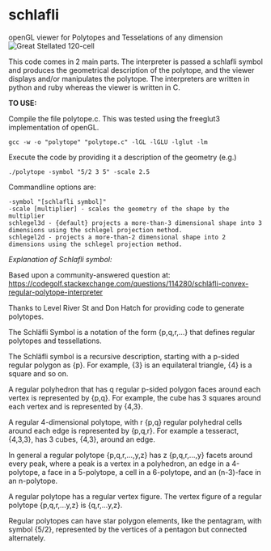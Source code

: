 # schlafli
openGL viewer for Polytopes and Tesselations of any dimension
![Great Stellated 120-cell](https://raw.githubusercontent.com/aruth2/schlafli/master/120cell.gif)

This code comes in 2 main parts. The interpreter is passed a schlafli symbol and produces the geometrical description of the polytope, and the viewer displays and/or manipulates the polytope. The interpreters are written in python and ruby whereas the viewer is written in C.

**TO USE:**

Compile the file polytope.c. This was tested using the freeglut3 implementation of openGL. 

    gcc -w -o "polytope" "polytope.c" -lGL -lGLU -lglut -lm

Execute the code by providing it a description of the geometry (e.g.)

    ./polytope -symbol "5/2 3 5" -scale 2.5

Commandline options are:

    -symbol "[schlafli symbol]"
    -scale [multiplier] - scales the geometry of the shape by the multiplier
    schlegel3d - {default} projects a more-than-3 dimensional shape into 3 dimensions using the schlegel projection method.
    schlegel2d - projects a more-than-2 dimensional shape into 2 dimensions using the schlegel projection method.

*Explanation of Schlafli symbol:*

Based upon a community-answered question at: https://codegolf.stackexchange.com/questions/114280/schläfli-convex-regular-polytope-interpreter

Thanks to Level River St and Don Hatch for providing code to generate polytopes.

The Schläfli Symbol is a notation of the form {p,q,r,...} that defines regular polytopes and tessellations.

The Schläfli symbol is a recursive description, starting with a p-sided regular polygon as {p}. For example, {3} is an equilateral triangle, {4} is a square and so on.

A regular polyhedron that has q regular p-sided polygon faces around each vertex is represented by {p,q}. For example, the cube has 3 squares around each vertex and is represented by {4,3}.

A regular 4-dimensional polytope, with r {p,q} regular polyhedral cells around each edge is represented by {p,q,r}. For example a tesseract, {4,3,3}, has 3 cubes, {4,3}, around an edge.

In general a regular polytope {p,q,r,...,y,z} has z {p,q,r,...,y} facets around every peak, where a peak is a vertex in a polyhedron, an edge in a 4-polytope, a face in a 5-polytope, a cell in a 6-polytope, and an (n-3)-face in an n-polytope.

A regular polytope has a regular vertex figure. The vertex figure of a regular polytope {p,q,r,...y,z} is {q,r,...y,z}.

Regular polytopes can have star polygon elements, like the pentagram, with symbol {5/2}, represented by the vertices of a pentagon but connected alternately.



